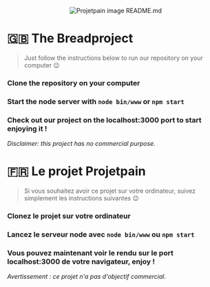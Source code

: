 <p align="center"><img src="breadlogo.png" alt="Projetpain image README.md")</p>

# 🇬🇧 The Breadproject

> Just follow the instructions below to run our repository on your computer 😉

### Clone the repository on your computer

### Start the node server with ```node bin/www``` or ```npm start```

### Check out our project on the localhost:3000 port to start enjoying it ! 

*Disclaimer: this project has no commercial purpose.*

# 🇫🇷 Le projet Projetpain

> Si vous souhaitez avoir ce projet sur votre ordinateur, suivez simplement les instructions suivantes 😉

### Clonez le projet sur votre ordinateur

### Lancez le serveur node avec ```node bin/www``` ou ```npm start```

### Vous pouvez maintenant voir le rendu sur le port localhost:3000 de votre navigateur, enjoy !

*Avertissement : ce projet n'a pas d'objectif commercial.*
